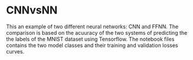 # CNNvsNN
This an example of two different neural networks: CNN and FFNN. The comparison is based on the acuuracy of the two systems of predicting the the labels of the MNIST dataset
using Tensorflow. The notebook files contains the two model classes and their training and validation losses curves.
